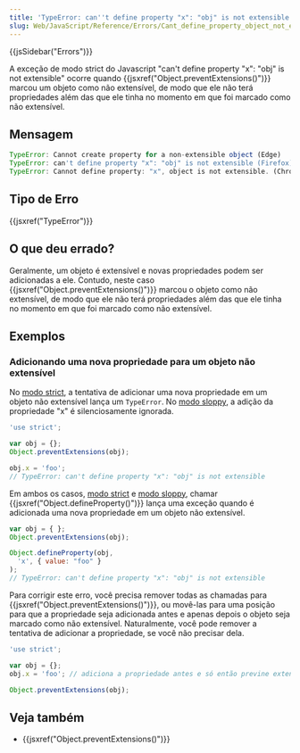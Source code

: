 ```yaml
---
title: 'TypeError: can''t define property "x": "obj" is not extensible'
slug: Web/JavaScript/Reference/Errors/Cant_define_property_object_not_extensible
---
```


{{jsSidebar("Errors")}}

A exceção de modo strict do Javascript "can't define property "x": "obj" is not extensible" ocorre
quando {{jsxref("Object.preventExtensions()")}} marcou um objeto como não extensível,
de modo que ele não terá propriedades além das que ele tinha no momento em que foi marcado
como não extensível.

## Mensagem

```js
TypeError: Cannot create property for a non-extensible object (Edge)
TypeError: can't define property "x": "obj" is not extensible (Firefox)
TypeError: Cannot define property: "x", object is not extensible. (Chrome)
```

## Tipo de Erro

{{jsxref("TypeError")}}

## O que deu errado?

Geralmente, um objeto é extensível e novas propriedades podem ser adicionadas a ele. Contudo,
neste caso {{jsxref("Object.preventExtensions()")}} marcou o objeto como não extensível,
de modo que ele não terá propriedades além das que ele tinha no momento em que foi marcado
como não extensível.

## Exemplos

### Adicionando uma nova propriedade para um objeto não extensível

No [modo strict](/pt-BR/docs/Web/JavaScript/Reference/Strict_mode),
a tentativa de adicionar uma nova propriedade em um objeto não extensível
lança um `TypeError`. No [modo sloppy](/pt-BR/docs/Glossary/Sloppy_mode), a adição da propriedade "x" é
silenciosamente ignorada.

```js example-bad
'use strict';

var obj = {};
Object.preventExtensions(obj);

obj.x = 'foo';
// TypeError: can't define property "x": "obj" is not extensible
```

Em ambos os casos, [modo strict](/pt-BR/docs/Web/JavaScript/Reference/Strict_mode) e
[modo sloppy](/pt-BR/docs/Glossary/Sloppy_mode), chamar {{jsxref("Object.defineProperty()")}}
lança uma exceção quando é adicionada uma nova propriedade em um objeto não extensível.

```js example-bad
var obj = { };
Object.preventExtensions(obj);

Object.defineProperty(obj,
  'x', { value: "foo" }
);
// TypeError: can't define property "x": "obj" is not extensible
```

Para corrigir este erro, você precisa remover todas as chamadas para {{jsxref("Object.preventExtensions()")}},
ou movê-las para uma posição para que a propriedade seja adicionada antes e apenas depois o objeto seja marcado
como não extensível. Naturalmente, você pode remover a tentativa de adicionar a propriedade, se você não
precisar dela.

```js example-good
'use strict';

var obj = {};
obj.x = 'foo'; // adiciona a propriedade antes e só então previne extensões

Object.preventExtensions(obj);
```

## Veja também

- {{jsxref("Object.preventExtensions()")}}
